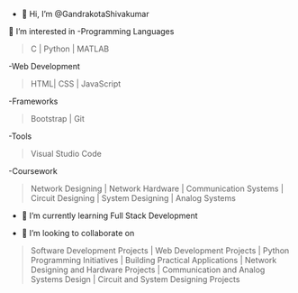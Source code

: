 - 👋 Hi, I’m @GandrakotaShivakumar

👀 I’m interested in 
-Programming Languages
>C |
> Python |
> MATLAB

-Web Development
>HTML|
> CSS |
> JavaScript

-Frameworks
>Bootstrap |
> Git

-Tools
>Visual Studio Code

-Coursework
>Network Designing |
> Network Hardware |
> Communication Systems |
> Circuit Designing |
> System Designing |
> Analog Systems

- 🌱 I’m currently learning Full Stack Development
  
- 🤝 I’m looking to collaborate on
>Software Development Projects |
> Web Development Projects | 
> Python Programming Initiatives |
> Building Practical Applications |
> Network Designing and Hardware Projects |
> Communication and Analog Systems Design |
> Circuit and System Designing Projects 
